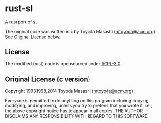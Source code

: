 # rust-sl

A rust port of [sl](https://github.com/mtoyoda/sl).

The original code was written in c by Toyoda Masashi ([mtoyoda@acm.org](mailto:mtoyoda@acm.org)). See [Original License](#original-license-c-version) below.

## License

The modified (rust) code is opensourced under [AGPL-3.0](./LICENSE).

## Original License (c version)

Copyright 1993,1998,2014 Toyoda Masashi (mtoyoda@acm.org)

Everyone is permitted to do anything on this program including copying,
modifying, and improving, unless you try to pretend that you wrote it.
i.e., the above copyright notice has to appear in all copies.
THE AUTHOR DISCLAIMS ANY RESPONSIBILITY WITH REGARD TO THIS SOFTWARE.
